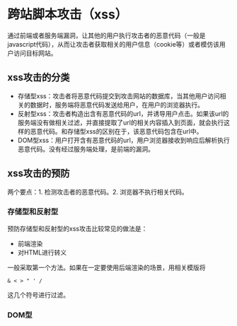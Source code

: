 # 跨站脚本攻击（xss）

通过前端或者服务端漏洞，让其他的用户执行攻击者的恶意代码（一般是javascript代码），从而让攻击者获取相关的用户信息（cookie等）或者模仿该用户访问目标网站。

## xss攻击的分类
- 存储型xss：攻击者将恶意代码提交到攻击网站的数据库，当其他用户访问相关的数据时，服务端将恶意代码发送给用户，在用户的浏览器执行。
- 反射型xss：攻击者构造出含有恶意代码的url，并诱导用户点击。如果该url的服务端没有做相关过滤，并直接提取了url的相关内容插入到页面，就会执行这样的恶意代码。和存储型xss的区别在于，该恶意代码包含在url中。
- DOM型xss：用户打开含有恶意代码的url，用户浏览器接收到响应后解析执行恶意代码。没有经过服务端处理，是前端的漏洞。

## xss攻击的预防
两个要点：1. 检测攻击者的恶意代码。2. 浏览器不执行相关代码。

### 存储型和反射型
预防存储型和反射型的xss攻击比较常见的做法是：
- 前端渲染
- 对HTML进行转义

一般采取第一个方法。如果在一定要使用后端渲染的场景，用相关模版将
```
& < > " ' /
```
这几个符号进行过滤。

### DOM型


